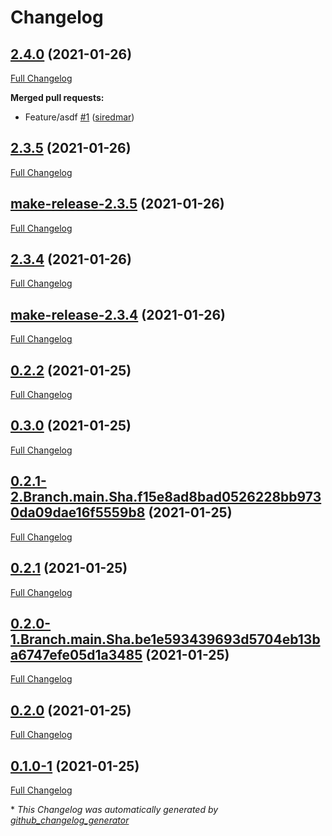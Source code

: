 # Changelog

## [2.4.0](https://github.com/ci4rail/release_test/tree/2.4.0) (2021-01-26)

[Full Changelog](https://github.com/ci4rail/release_test/compare/2.3.5...2.4.0)

**Merged pull requests:**

- Feature/asdf [\#1](https://github.com/ci4rail/release_test/pull/1) ([siredmar](https://github.com/siredmar))

## [2.3.5](https://github.com/ci4rail/release_test/tree/2.3.5) (2021-01-26)

[Full Changelog](https://github.com/ci4rail/release_test/compare/make-release-2.3.5...2.3.5)

## [make-release-2.3.5](https://github.com/ci4rail/release_test/tree/make-release-2.3.5) (2021-01-26)

[Full Changelog](https://github.com/ci4rail/release_test/compare/2.3.4...make-release-2.3.5)

## [2.3.4](https://github.com/ci4rail/release_test/tree/2.3.4) (2021-01-26)

[Full Changelog](https://github.com/ci4rail/release_test/compare/make-release-2.3.4...2.3.4)

## [make-release-2.3.4](https://github.com/ci4rail/release_test/tree/make-release-2.3.4) (2021-01-26)

[Full Changelog](https://github.com/ci4rail/release_test/compare/0.2.2...make-release-2.3.4)

## [0.2.2](https://github.com/ci4rail/release_test/tree/0.2.2) (2021-01-25)

[Full Changelog](https://github.com/ci4rail/release_test/compare/0.3.0...0.2.2)

## [0.3.0](https://github.com/ci4rail/release_test/tree/0.3.0) (2021-01-25)

[Full Changelog](https://github.com/ci4rail/release_test/compare/0.2.1-2.Branch.main.Sha.f15e8ad8bad0526228bb9730da09dae16f5559b8...0.3.0)

## [0.2.1-2.Branch.main.Sha.f15e8ad8bad0526228bb9730da09dae16f5559b8](https://github.com/ci4rail/release_test/tree/0.2.1-2.Branch.main.Sha.f15e8ad8bad0526228bb9730da09dae16f5559b8) (2021-01-25)

[Full Changelog](https://github.com/ci4rail/release_test/compare/0.2.1...0.2.1-2.Branch.main.Sha.f15e8ad8bad0526228bb9730da09dae16f5559b8)

## [0.2.1](https://github.com/ci4rail/release_test/tree/0.2.1) (2021-01-25)

[Full Changelog](https://github.com/ci4rail/release_test/compare/0.2.0-1.Branch.main.Sha.be1e593439693d5704eb13ba6747efe05d1a3485...0.2.1)

## [0.2.0-1.Branch.main.Sha.be1e593439693d5704eb13ba6747efe05d1a3485](https://github.com/ci4rail/release_test/tree/0.2.0-1.Branch.main.Sha.be1e593439693d5704eb13ba6747efe05d1a3485) (2021-01-25)

[Full Changelog](https://github.com/ci4rail/release_test/compare/0.2.0...0.2.0-1.Branch.main.Sha.be1e593439693d5704eb13ba6747efe05d1a3485)

## [0.2.0](https://github.com/ci4rail/release_test/tree/0.2.0) (2021-01-25)

[Full Changelog](https://github.com/ci4rail/release_test/compare/0.1.0-1...0.2.0)

## [0.1.0-1](https://github.com/ci4rail/release_test/tree/0.1.0-1) (2021-01-25)

[Full Changelog](https://github.com/ci4rail/release_test/compare/e39d0d37791a1d1a55874acf41eee514802fcdd1...0.1.0-1)



\* *This Changelog was automatically generated by [github_changelog_generator](https://github.com/github-changelog-generator/github-changelog-generator)*
